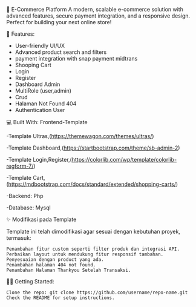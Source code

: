 🌟 E-Commerce Platform
   A modern, scalable e-commerce solution with advanced features, secure payment integration, and a responsive design. Perfect for building your next online store!
   
🚀 Features:
   - User-friendly UI/UX
   - Advanced product search and filters
   - payment integration with snap payment midtrans
   - Shooping Cart
   - Login
   - Register
   - Dashboard Admin
   - MultiRole (user,admin)
   - Crud
   - Halaman Not Found 404
   - Authentication User
     

💻 Built With:
   Frontend-Template
   
  -Template Ultras,(https://themewagon.com/themes/ultras/)
  
  -Template Dashboard,(https://startbootstrap.com/theme/sb-admin-2)
  
  -Template Login,Register,(https://colorlib.com/wp/template/colorlib-regform-7/)
  
  -Template Cart,(https://mdbootstrap.com/docs/standard/extended/shopping-carts/)
  
  -Backend: Php
  
  -Database: Mysql

  ✨ Modifikasi pada Template

Template ini telah dimodifikasi agar sesuai dengan kebutuhan proyek, termasuk:

    Penambahan fitur custom seperti filter produk dan integrasi API.
    Perbaikan layout untuk mendukung fitur responsif tambahan.
    Penyesuaian dengan product yang ada.
    Penambahan halaman 404 not found.
    Penambahan Halaman Thankyou Setelah Transaksi.
    
👩‍💻 Getting Started:

    Clone the repo: git clone https://github.com/username/repo-name.git
    Check the README for setup instructions.    

